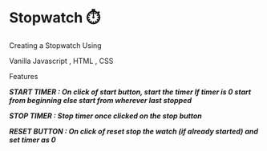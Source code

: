 # Stopwatch ⏱️
Creating a Stopwatch
Using

Vanilla Javascript , 
 HTML
, CSS

Features

<i><b>START TIMER : 
<i>On click of start button, start the timer
If timer is 0 start from beginning else start from wherever last stopped 

STOP TIMER :
Stop timer once clicked on the stop button

<i>RESET BUTTON :
On click of reset stop the watch (if already started) and set timer as 0</i></b>


